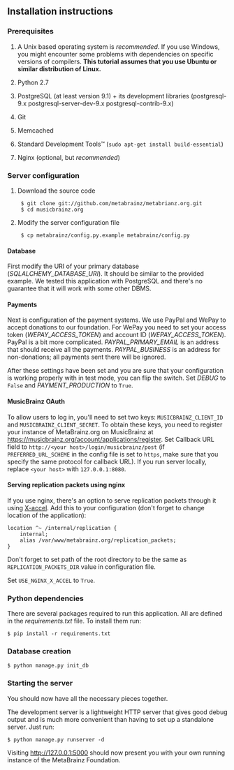 ## Installation instructions

### Prerequisites

1. A Unix based operating system is *recommended*. If you use Windows, you
might encounter some problems with dependencies on specific versions of
compilers. **This tutorial assumes that you use Ubuntu or similar distribution
of Linux.**

2. Python 2.7

3. PostgreSQL (at least version 9.1) + its development libraries
(postgresql-9.x postgresql-server-dev-9.x postgresql-contrib-9.x)

4. Git

5. Memcached

6. Standard Development Tools™ (``sudo apt-get install build-essential``)

7. Nginx (optional, but *recommended*)

### Server configuration

1. Download the source code

        $ git clone git://github.com/metabrainz/metabrianz.org.git
        $ cd musicbrainz.org

2. Modify the server configuration file

        $ cp metabrainz/config.py.example metabrainz/config.py
    
#### Database

First modify the URI of your primary database (*SQLALCHEMY_DATABASE_URI*).
It should be similar to the provided example. We tested this application with
PostgreSQL and there's no guarantee that it will work with some other DBMS.

#### Payments

Next is configuration of the payment systems. We use PayPal and WePay to accept
donations to our foundation. For WePay you need to set your access token
(*WEPAY_ACCESS_TOKEN*) and account ID (*WEPAY_ACCESS_TOKEN*). PayPal is a
bit more complicated. *PAYPAL_PRIMARY_EMAIL* is an address that should receive
all the payments. *PAYPAL_BUSINESS* is an address for non-donations; all
payments sent there will be ignored.

After these settings have been set and you are sure that your configuration
is working properly with in test mode, you can flip the switch. Set *DEBUG* to
``False`` and *PAYMENT_PRODUCTION* to ``True``.

#### MusicBrainz OAuth

To allow users to log in, you'll need to set two keys: ``MUSICBRAINZ_CLIENT_ID``
and ``MUSICBRAINZ_CLIENT_SECRET``. To obtain these keys, you need to register
your instance of MetaBrainz.org on MusicBrainz at
https://musicbrainz.org/account/applications/register. Set Callback URL field
to ``http://<your host>/login/musicbrainz/post`` (if ``PREFERRED_URL_SCHEME``
in the config file is set to ``https``, make sure that you specify the same
protocol for callback URL). If you run server locally, replace ``<your host>``
with ``127.0.0.1:8080``.

#### Serving replication packets using nginx

If you use nginx, there's an option to serve replication packets through it
using [X-accel](http://wiki.nginx.org/X-accel). Add this to your configuration
(don't forget to change location of the application):

    location ^~ /internal/replication {
        internal;
	    alias /var/www/metabrainz.org/replication_packets;
    }

Don't forget to set path of the root directory to be the same as
``REPLICATION_PACKETS_DIR`` value in configuration file. 

Set ``USE_NGINX_X_ACCEL`` to ``True``.

### Python dependencies

There are several packages required to run this application. All are defined in
the *requirements.txt* file. To install them run:

    $ pip install -r requirements.txt

### Database creation

    $ python manage.py init_db

### Starting the server

You should now have all the necessary pieces together.

The development server is a lightweight HTTP server that gives good debug
output and is much more convenient than having to set up a standalone server.
Just run:

    $ python manage.py runserver -d

Visiting http://127.0.0.1:5000 should now present you with your own running
instance of the MetaBrainz Foundation.

